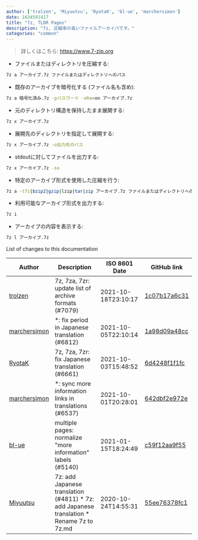 ```yaml
---
author: ['trolzen', 'Miyuutsu', 'RyotaK', 'bl-ue', 'marchersimon']
date: 1634591417
title: "7z, TLDR Pages"
description: "7z, 圧縮率の高いファイルアーカイバです。"
categories: "common"
---
```

> 詳しくはこちら: <https://www.7-zip.org>

- ファイルまたはディレクトリを圧縮する:

```bash
7z a アーカイブ.7z ファイルまたはディレクトリへのパス
```

- 既存のアーカイブを暗号化する (ファイル名も含め):

```bash
7z a 暗号化済み.7z -pパスワード -mhe=on アーカイブ.7z
```

- 元のディレクトリ構造を保持したまま展開する:

```bash
7z x アーカイブ.7z
```

- 展開先のディレクトリを指定して展開する:

```bash
7z x アーカイブ.7z -o出力先のパス
```

- stdoutに対してファイルを出力する:

```bash
7z x アーカイブ.7z -so
```

- 特定のアーカイブ形式を使用した圧縮を行う:

```bash
7z a -t7z|bzip2|gzip|lzip|tar|zip アーカイブ.7z ファイルまたはディレクトリへのパス
```

- 利用可能なアーカイブ形式を出力する:

```bash
7z i
```

- アーカイブの内容を表示する:

```bash
7z l アーカイブ.7z
```
List of changes to this documentation


Author | Description | ISO 8601 Date | GitHub link
------|-----|-----|-----
[trolzen](mailto:trolzen@gmail.com) | 7z, 7za, 7zr: update list of archive formats (#7079) | 2021-10-18T23:10:17 | [1c07b17a6c31](https://github.com/tldr-pages/tldr/commit/1c07b17a6c319eb4d72fd840ee479565893bc3f1)
[marchersimon](mailto:50295997+marchersimon@users.noreply.github.com) | *: fix period in Japanese translation (#6812) | 2021-10-05T22:10:14 | [1a98d09a48cc](https://github.com/tldr-pages/tldr/commit/1a98d09a48ccebe878f44c0afe6f0f89e1ac3518)
[RyotaK](mailto:49341894+Ry0taK@users.noreply.github.com) | 7z, 7za, 7zr: fix Japanese translation (#6661) | 2021-10-03T15:48:52 | [6d4248f1f1fc](https://github.com/tldr-pages/tldr/commit/6d4248f1f1fcf5606a12fb1067eedba102f9a7c3)
[marchersimon](mailto:50295997+marchersimon@users.noreply.github.com) | *: sync more information links in translations (#6537) | 2021-10-01T20:28:01 | [642dbf2e972e](https://github.com/tldr-pages/tldr/commit/642dbf2e972e388fab8c84ba3b4685fb862b6454)
[bl-ue](mailto:54780737+bl-ue@users.noreply.github.com) | multiple pages: normalize "more information" labels (#5140) | 2021-01-15T18:24:49 | [c59f12aa9f55](https://github.com/tldr-pages/tldr/commit/c59f12aa9f55d85612ba22e4da86db293ff76977)
[Miyuutsu](mailto:Miyuu@miyuu.pw) | 7z: add Japanese translation (#4811) * 7z: add Japanese translation * Rename 7z to 7z.md | 2020-10-24T14:55:31 | [55ee76378fc1](https://github.com/tldr-pages/tldr/commit/55ee76378fc1a2f2468d7a252b9cc672338aa17f)

